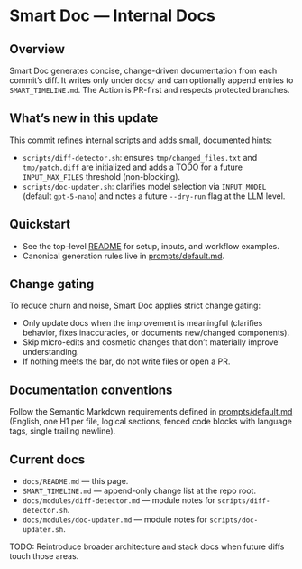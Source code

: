 # Smart Doc — Internal Docs

## Overview
Smart Doc generates concise, change-driven documentation from each commit’s diff. It writes only under `docs/` and can optionally append entries to `SMART_TIMELINE.md`. The Action is PR-first and respects protected branches.

## What’s new in this update
This commit refines internal scripts and adds small, documented hints:

- `scripts/diff-detector.sh`: ensures `tmp/changed_files.txt` and `tmp/patch.diff` are initialized and adds a TODO for a future `INPUT_MAX_FILES` threshold (non-blocking).
- `scripts/doc-updater.sh`: clarifies model selection via `INPUT_MODEL` (default `gpt-5-nano`) and notes a future `--dry-run` flag at the LLM level.

## Quickstart
- See the top-level [README](../README.md) for setup, inputs, and workflow examples.
- Canonical generation rules live in [prompts/default.md](../prompts/default.md).

## Change gating
To reduce churn and noise, Smart Doc applies strict change gating:
- Only update docs when the improvement is meaningful (clarifies behavior, fixes inaccuracies, or documents new/changed components).
- Skip micro-edits and cosmetic changes that don’t materially improve understanding.
- If nothing meets the bar, do not write files or open a PR.

## Documentation conventions
Follow the Semantic Markdown requirements defined in [prompts/default.md](../prompts/default.md) (English, one H1 per file, logical sections, fenced code blocks with language tags, single trailing newline).

## Current docs
- `docs/README.md` — this page.
- `SMART_TIMELINE.md` — append-only change list at the repo root.
- `docs/modules/diff-detector.md` — module notes for `scripts/diff-detector.sh`.
- `docs/modules/doc-updater.md` — module notes for `scripts/doc-updater.sh`.

TODO: Reintroduce broader architecture and stack docs when future diffs touch those areas.
